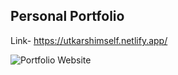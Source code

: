 ## Personal Portfolio
Link- https://utkarshimself.netlify.app/

![Portfolio Website](https://i.ibb.co/WgPMpts/image.png)
